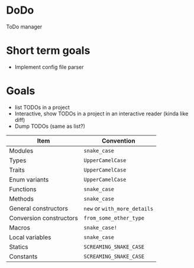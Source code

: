 # DoDo

ToDo manager

# Short term goals
* Implement config file parser

# Goals

* list TODOs in a project
* Interactive, show TODOs in a project in an interactive reader (kinda like
  diff)
* Dump TODOs (same as list?)

| Item                    | Convention                   |
|-------------------------|------------------------------|
| Modules                 | `snake_case`                 |
| Types                   | `UpperCamelCase`             |
| Traits                  | `UpperCamelCase`             |
| Enum variants           | `UpperCamelCase`             |
| Functions               | `snake_case`                 |
| Methods                 | `snake_case`                 |
| General constructors    | `new` or `with_more_details` |
| Conversion constructors | `from_some_other_type`       |
| Macros                  | `snake_case!`                |
| Local variables         | `snake_case`                 |
| Statics                 | `SCREAMING_SNAKE_CASE`       |
| Constants               | `SCREAMING_SNAKE_CASE`       |
